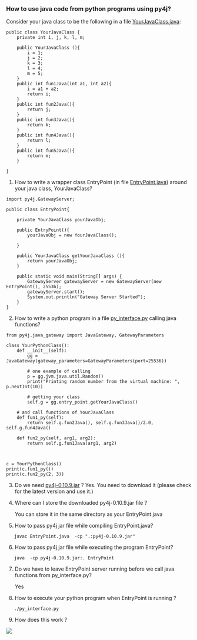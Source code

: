 ### How to use java code from python programs using py4j?
Consider your java class to be the following in a file [YourJavaClass.java](./YourJavaClass.java):

```
public class YourJavaClass {
    private int i, j, k, l, m;

    public YourJavaClass (){
        i = 1;
        j = 2;
        k = 3;
        l = 4;
        m = 5;
    }
    public int fun1Java(int a1, int a2){
        i = a1 + a2;
        return i;
    }
    public int fun2Java(){
        return j;
    }
    public int fun3Java(){
        return k;
    }
    public int fun4Java(){
        return l;
    }
    public int fun5Java(){
        return m;
    }
        
}
```


1. How to write a wrapper class EntryPoint (in file [EntryPoint.java](EntryPoint.java)) around your java class, YourJavaClass?

```
import py4j.GatewayServer;

public class EntryPoint{

    private YourJavaClass yourJavaObj;

    public EntryPoint(){
        yourJavaObj = new YourJavaClass();

    }

    public YourJavaClass getYourJavaClass (){
        return yourJavaObj;
    }

    public static void main(String[] args) {
        GatewayServer gatewayServer = new GatewayServer(new EntryPoint(), 25536);
        gatewayServer.start();
        System.out.println("Gateway Server Started");
    }
}
```

2. How to write a python program in a file [py_interface.py](py_interface.py) calling java functions?

```
from py4j.java_gateway import JavaGateway, GatewayParameters

class YourPythonClass():
    def __init__(self):
        gg = JavaGateway(gateway_parameters=GatewayParameters(port=25536))

        # one example of calling  
        p = gg.jvm.java.util.Random()
        print("Printing random number from the virtual machine: ", p.nextInt(10))

        # getting your class 
        self.g = gg.entry_point.getYourJavaClass()

    # and call functions of YourJavaClass   
    def fun1_py(self):
        return self.g.fun2Java(), self.g.fun3Java()/2.0, self.g.fun4Java()

    def fun2_py(self, arg1, arg2):
        return self.g.fun1Java(arg1, arg2)



c = YourPythonClass()
print(c.fun1_py())
print(c.fun2_py(2, 3))
```

3. Do we need  [py4j-0.10.9.jar](py4j-0.10.9.jar) ? 
   Yes. You need to download it (please check for the latest version and use it.)

4. Where can I store the downloaded py4j-0.10.9.jar file ?

   You can store it in the same directory as your EntryPoint.java

5. How to pass py4j jar file while compiling EntryPoint.java?

```   javac EntryPoint.java  -cp ".:py4j-0.10.9.jar"``` 

6. How to pass py4j jar file while executing the program EntryPoint?

```   java  -cp py4j-0.10.9.jar:. EntryPoint```

7. Do we have to leave EntryPoint server running before we call java functions from py_interface.py?

   Yes

8. How to execute your python program when EntryPoint is running ?

```   ./py_interface.py```

9. How does this work ?

![](./2021/py4j_tut/java_py4j.png)
